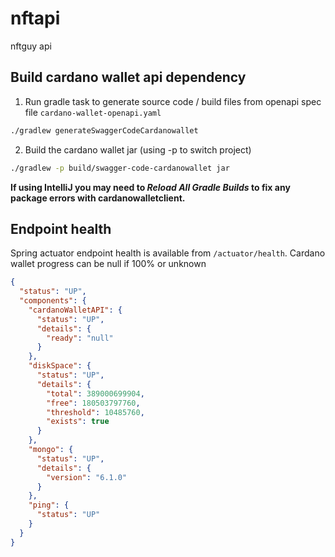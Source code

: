 # nftapi
nftguy api

## Build cardano wallet api dependency
1. Run gradle task to generate source code / build files from openapi spec file ```cardano-wallet-openapi.yaml```
```bash
./gradlew generateSwaggerCodeCardanowallet
```
2. Build the cardano wallet jar (using -p to switch project)
```bash
./gradlew -p build/swagger-code-cardanowallet jar
```
**If using IntelliJ you may need to *Reload All Gradle Builds* to fix any package errors with cardanowalletclient.** 

## Endpoint health
Spring actuator endpoint health is available from ```/actuator/health```.
Cardano wallet progress can be null if 100% or unknown

```json
{
  "status": "UP",
  "components": {
    "cardanoWalletAPI": {
      "status": "UP",
      "details": {
        "ready": "null"
      }
    },
    "diskSpace": {
      "status": "UP",
      "details": {
        "total": 389000699904,
        "free": 180503797760,
        "threshold": 10485760,
        "exists": true
      }
    },
    "mongo": {
      "status": "UP",
      "details": {
        "version": "6.1.0"
      }
    },
    "ping": {
      "status": "UP"
    }
  }
}
```